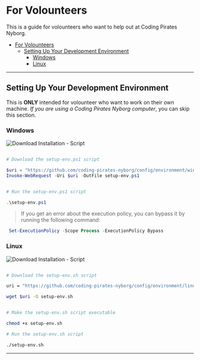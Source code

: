 # For Volounteers

This is a guide for volounteers who want to help out at Coding Pirates Nyborg.

- [For Volounteers](#for-volounteers)
  - [Setting Up Your Development Environment](#setting-up-your-development-environment)
    - [Windows](#windows)
    - [Linux](#linux)
  
---

## Setting Up Your Development Environment

This is **ONLY** intended for volounteer who want to work on their own machine. *If you are using a Coding Pirates Nyborg computer*, you can skip this section.

### Windows

![Download Installation - Script](https://github.com/coding-pirates-nyborg/config/environment/windows/setup-env.ps1)

```powershell

# Download the setup-env.ps1 script

$uri = "https://github.com/coding-pirates-nyborg/config/environment/windows/setup-env.ps1"
Invoke-WebRequest -Uri $uri -OutFile setup-env.ps1

```

```powershell

# Run the setup-env.ps1 script

.\setup-env.ps1

```

> If you get an error about the execution policy, you can bypass it by running the following command:

```powershell
 Set-ExecutionPolicy -Scope Process -ExecutionPolicy Bypass
```

### Linux

![Download Installation - Script](https://github.com/coding-pirates-nyborg/config/environment/windows/setup-env.ps1)

```bash

# Download the setup-env.sh script

uri = "https://github.com/coding-pirates-nyborg/config/environment/linux/setup-env.sh"

wget $uri -O setup-env.sh

```

```bash

# Make the setup-env.sh script executable

chmod +x setup-env.sh

```

```bash
# Run the setup-env.sh script

./setup-env.sh

```

---

